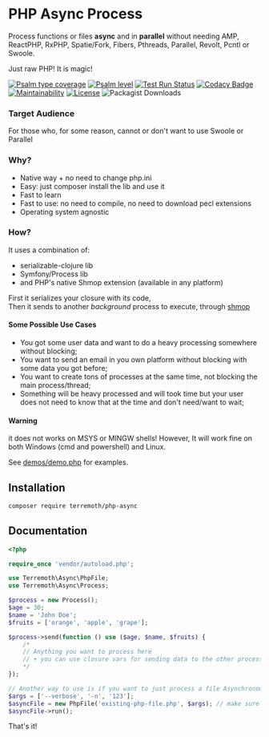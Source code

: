 # PHP Async Process
Process functions or files **async** and in **parallel** without needing AMP, ReactPHP, RxPHP, Spatie/Fork, Fibers, Pthreads, Parallel, Revolt, 
Pcntl or Swoole.  

Just raw PHP! It is magic!

<!--
[![codecov](https://codecov.io/gh/terremoth/php-async/graph/badge.svg?token=W37V5EDERQ)](https://codecov.io/gh/terremoth/php-async)
[![Test Coverage](https://api.codeclimate.com/v1/badges/c6420e5f6ab01e70eed7/test_coverage)](https://codeclimate.com/github/terremoth/php-async/test_coverage)
-->
[![Psalm type coverage](https://shepherd.dev/github/terremoth/php-async/coverage.svg)](https://shepherd.dev/github/terremoth/php-async)
[![Psalm level](https://shepherd.dev/github/terremoth/php-async/level.svg)](https://shepherd.dev/github/terremoth/php-async)
[![Test Run Status](https://github.com/terremoth/php-async/actions/workflows/workflow.yml/badge.svg?branch=main)](https://github.com/terremoth/php-async/actions/workflows/workflow.yml)
[![Codacy Badge](https://app.codacy.com/project/badge/Grade/478adadc949c43b090fb22417e832326)](https://app.codacy.com/gh/terremoth/php-async/dashboard?utm_source=gh&utm_medium=referral&utm_content=&utm_campaign=Badge_grade)
[![Maintainability](https://api.codeclimate.com/v1/badges/c6420e5f6ab01e70eed7/maintainability)](https://codeclimate.com/github/terremoth/php-async/maintainability)
[![License](https://img.shields.io/github/license/terremoth/php-async.svg?logo=mit&color=41bb13)](https://github.com/terremoth/php-async/blob/main/LICENSE)
![Packagist Downloads](https://img.shields.io/packagist/dt/terremoth/php-async?color=41bb13)

### Target Audience
For those who, for some reason, cannot or don't want to use Swoole or Parallel

### Why?
- Native way + no need to change php.ini
- Easy: just composer install the lib and use it
- Fast to learn
- Fast to use: no need to compile, no need to download pecl extensions
- Operating system agnostic

### How?
It uses a combination of:
- serializable-clojure lib
- Symfony/Process lib
- and PHP's native Shmop extension (available in any platform)

First it serializes your closure with its code,  
Then it sends to another *background* process to execute, through [shmop](https://www.php.net/manual/en/ref.shmop.php)

#### Some Possible Use Cases
- You got some user data and want to do a heavy processing somewhere without blocking;
- You want to send an email in you own platform without blocking with some data you got before;
- You want to create tons of processes at the same time, not blocking the main process/thread;
- Something will be heavy processed and will took time but your user does not need to know that at the time and don't need/want to wait;

#### Warning
it does not works on MSYS or MINGW shells! However, It will work fine on both Windows (cmd and powershell) and Linux.

See [demos/demo.php](demos/demo.php) for examples.

## Installation

```sh
composer require terremoth/php-async
```

## Documentation

```php
<?php

require_once 'vendor/autoload.php';

use Terremoth\Async\PhpFile;
use Terremoth\Async\Process;

$process = new Process();
$age = 30;
$name = 'John Doe';
$fruits = ['orange', 'apple', 'grape'];

$process->send(function () use ($age, $name, $fruits) {
    /*
    // Anything you want to process here
    // + you can use closure vars for sending data to the other process
    */
});

// Another way to use is if you want to just process a file Asynchronously, you can do this:
$args = ['--verbose', '-n', '123'];
$asyncFile = new PhpFile('existing-php-file.php', $args); // make sure to pass the correct file with its path
$asyncFile->run();

```

That's it!
